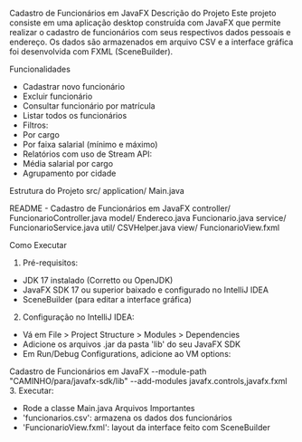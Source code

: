 Cadastro de Funcionários em JavaFX
Descrição do Projeto
Este projeto consiste em uma aplicação desktop construída com JavaFX que permite realizar o cadastro de
funcionários com seus respectivos dados pessoais e endereço. Os dados são armazenados em arquivo CSV
e a interface gráfica foi desenvolvida com FXML (SceneBuilder).


Funcionalidades
- Cadastrar novo funcionário
- Excluir funcionário
- Consultar funcionário por matrícula
- Listar todos os funcionários
- Filtros:
 - Por cargo
 - Por faixa salarial (mínimo e máximo)
- Relatórios com uso de Stream API:
 - Média salarial por cargo
 - Agrupamento por cidade

Estrutura do Projeto
src/
  application/
     Main.java
     
README - Cadastro de Funcionários em JavaFX
controller/
 FuncionarioController.java
     model/
        Endereco.java
        Funcionario.java
    service/
        FuncionarioService.java
    util/
        CSVHelper.java
    view/
        FuncionarioView.fxml

Como Executar
1. Pré-requisitos:
- JDK 17 instalado (Corretto ou OpenJDK)
- JavaFX SDK 17 ou superior baixado e configurado no IntelliJ IDEA
- SceneBuilder (para editar a interface gráfica)
2. Configuração no IntelliJ IDEA:
- Vá em File > Project Structure > Modules > Dependencies
- Adicione os arquivos .jar da pasta 'lib' do seu JavaFX SDK
- Em Run/Debug Configurations, adicione ao VM options:


Cadastro de Funcionários em JavaFX
 --module-path "CAMINHO/para/javafx-sdk/lib" --add-modules javafx.controls,javafx.fxml
3. Executar:
- Rode a classe Main.java
Arquivos Importantes
- 'funcionarios.csv': armazena os dados dos funcionários
- 'FuncionarioView.fxml': layout da interface feito com SceneBuilder
